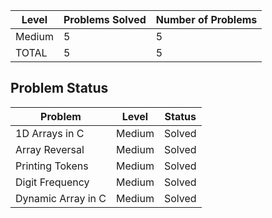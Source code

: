 |Level|Problems Solved|Number of Problems|
|-----|---------------|------------------|
|Medium|5|5
|TOTAL|5|5|


Problem Status
---
|Problem|Level|Status|
|-------|-----|------|
|1D Arrays in C|Medium|Solved|
|Array Reversal|Medium|Solved|
|Printing Tokens|Medium|Solved|
|Digit Frequency|Medium|Solved|
|Dynamic Array in C|Medium|Solved|
